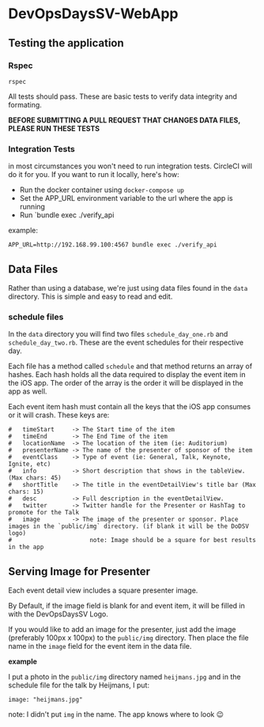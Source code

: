 # DevOpsDaysSV-WebApp

## Testing the application

### Rspec

```
rspec
```

All tests should pass. These are basic tests to verify data integrity and formating.

**BEFORE SUBMITTING A PULL REQUEST THAT CHANGES DATA FILES, PLEASE RUN THESE TESTS**

### Integration Tests

in most circumstances you won't need to run integration tests. CircleCI will do it for you. If you want to run it locally, here's how:

  * Run the docker container using `docker-compose up`
  * Set the APP_URL environment variable to the url where the app is running
  * Run `bundle exec ./verify_api

example:

```
APP_URL=http://192.168.99.100:4567 bundle exec ./verify_api
```

## Data Files

Rather than using a database, we're just using data files found in the `data` directory. This is simple and easy to read and edit.

### schedule files

In the `data` directory you will find two files `schedule_day_one.rb` and `schedule_day_two.rb`. These are the event schedules for their respective day.

Each file has a method called `schedule` and that method returns an array of hashes. Each hash holds all the data required to display the event item in the iOS app. The order of the array is the order it will be displayed in the app as well.

Each event item hash must contain all the keys that the iOS app consumes or it will crash. These keys are:

```
#   timeStart     -> The Start time of the item
#   timeEnd       -> The End Time of the item
#   locationName  -> The location of the item (ie: Auditorium)
#   presenterName -> The name of the presenter of sponsor of the item
#   eventClass    -> Type of event (ie: General, Talk, Keynote, Ignite, etc)
#   info          -> Short description that shows in the tableView. (Max chars: 45)
#   shortTitle    -> The title in the eventDetailView's title bar (Max chars: 15)
#   desc          -> Full description in the eventDetailView.
#   twitter       -> Twitter handle for the Presenter or HashTag to promote for the Talk
#   image         -> The image of the presenter or sponsor. Place images in the `public/img` directory. (if blank it will be the DoDSV logo)
#                      note: Image should be a square for best results in the app
```

## Serving Image for Presenter

Each event detail view includes a square presenter image.

By Default, if the image field is blank for and event item, it will be filled in with the DevOpsDaysSV Logo.

If you would like to add an image for the presenter, just add the image (preferably 100px x 100px) to the `public/img` directory. Then place the file name in the `image` field for the event item in the data file.

**example**

I put a photo in the `public/img` directory named `heijmans.jpg` and in the schedule file for the talk by Heijmans, I put:

```
image: "heijmans.jpg"
```

note: I didn't put `img` in the name. The app knows where to look :wink:
